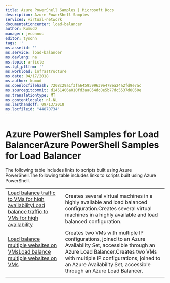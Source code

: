 ```yaml
---
title: Azure PowerShell Samples | Microsoft Docs
description: Azure PowerShell Samples
services: virtual-network
documentationcenter: load-balancer
author: KumudD
manager: jeconnoc
editor: tysonn
tags: ''
ms.assetid: ''
ms.service: load-balancer
ms.devlang: na
ms.topic: article
ms.tgt_pltfrm: ''
ms.workload: infrastructure
ms.date: 04/17/2018
ms.author: kumud
ms.openlocfilehash: 7208c29a1f3fa6459599639e478ea24a2fd9e7ac
ms.sourcegitcommit: d1451406a010fd3aa854dc8e5b77dc5537d8050e
ms.translationtype: MT
ms.contentlocale: nl-NL
ms.lasthandoff: 09/13/2018
ms.locfileid: "44870734"
---
```

# <a name="azure-powershell-samples-for-load-balancer"></a><span data-ttu-id="4a11a-103">Azure PowerShell Samples for Load Balancer</span><span class="sxs-lookup"><span data-stu-id="4a11a-103">Azure PowerShell Samples for Load Balancer</span></span>

<span data-ttu-id="4a11a-104">The following table includes links to scripts built using Azure PowerShell.</span><span class="sxs-lookup"><span data-stu-id="4a11a-104">The following table includes links to scripts built using Azure PowerShell.</span></span>

| | |
|-|-|
| [<span data-ttu-id="4a11a-105">Load balance traffic to VMs for high availability</span><span class="sxs-lookup"><span data-stu-id="4a11a-105">Load balance traffic to VMs for high availability</span></span>](./scripts/load-balancer-windows-powershell-sample-nlb.md) | <span data-ttu-id="4a11a-106">Creates several virtual machines in a highly available and load balanced configuration.</span><span class="sxs-lookup"><span data-stu-id="4a11a-106">Creates several virtual machines in a highly available and load balanced configuration.</span></span> |
| [<span data-ttu-id="4a11a-107">Load balance multiple websites on VMs</span><span class="sxs-lookup"><span data-stu-id="4a11a-107">Load balance multiple websites on VMs</span></span>](./scripts/load-balancer-windows-powershell-load-balance-multiple-websites-vm.md) | <span data-ttu-id="4a11a-108">Creates two VMs with multiple IP configurations, joined to an Azure Availability Set, accessible through an Azure Load Balancer.</span><span class="sxs-lookup"><span data-stu-id="4a11a-108">Creates two VMs with multiple IP configurations, joined to an Azure Availability Set, accessible through an Azure Load Balancer.</span></span> |
| | |
